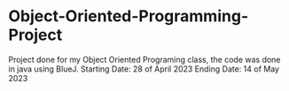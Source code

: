 # Object-Oriented-Programming-Project
Project done for my Object Oriented Programing class, the code was done in java using BlueJ.
Starting Date: 28 of April 2023
Ending Date: 14 of May 2023
